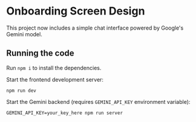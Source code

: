# Onboarding Screen Design

This project now includes a simple chat interface powered by Google's Gemini model.

## Running the code

Run `npm i` to install the dependencies.

Start the frontend development server:

```
npm run dev
```

Start the Gemini backend (requires `GEMINI_API_KEY` environment variable):

```
GEMINI_API_KEY=your_key_here npm run server
```
